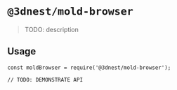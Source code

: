 # `@3dnest/mold-browser`

> TODO: description

## Usage

```
const moldBrowser = require('@3dnest/mold-browser');

// TODO: DEMONSTRATE API
```
